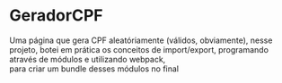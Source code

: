 # GeradorCPF
Uma página que gera CPF aleatóriamente (válidos, obviamente), nesse projeto, botei em prática os conceitos de import/export, programando através de módulos e utilizando webpack, <br> para criar um bundle desses módulos no final
